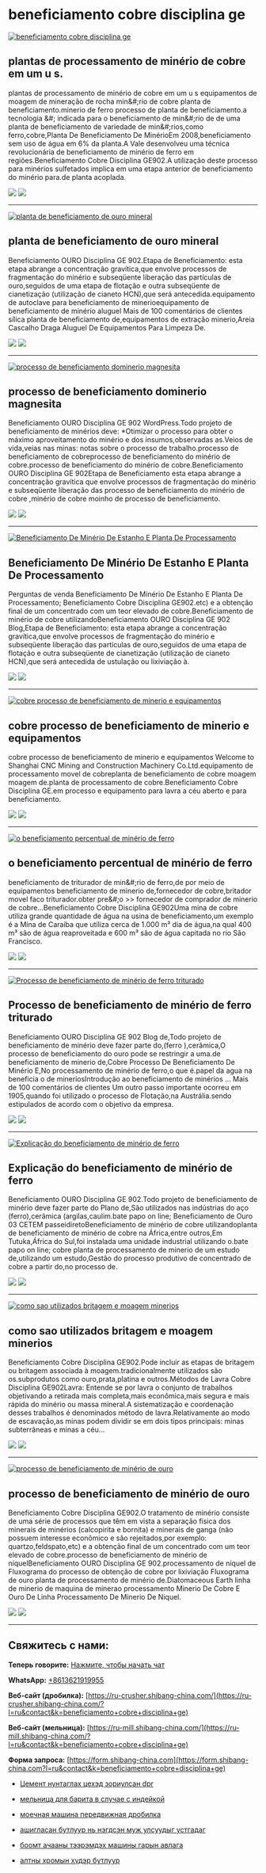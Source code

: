 # beneficiamento cobre disciplina ge

<a href="https://swt.shibang-china.com/?l=ru&img&k=beneficiamento+cobre+disciplina+ge" target="_blank">![beneficiamento cobre disciplina ge](http://static.shibang-china.com/all-800x300/1322.jpg)</a>

## plantas de processamento de min&#233;rio de cobre em um u s.
plantas de processamento de min&#233;rio de cobre em um u s equipamentos de moagem de minera&#231;&#227;o de rocha min&amp;#;rio de cobre planta de beneficiamento.minerio de ferro processo de planta de beneficiamento.a tecnologia &amp;#; indicada para o beneficiamento de min&amp;#;rio de de uma planta de beneficiamento de variedade de min&amp;#;rios,como ferro,cobre,Planta De Beneficiamento De Min&#233;rioEm 2008,beneficiamento sem uso de &#225;gua em 6% da planta.A Vale desenvolveu uma t&#233;cnica revolucion&#225;ria de beneficiamento de min&#233;rio de ferro em regi&#245;es.Beneficiamento Cobre Disciplina GE902.A utiliza&#231;&#227;o deste processo para min&#233;rios sulfetados implica em uma etapa anterior de beneficiamento do min&#233;rio para.de planta acoplada.


<a href="https://whatsapp.shibangsoft.com/WhatsApp.php" target="_blank" title="WhatsApp">![](http://static.shibang-china.com/icon/whatsapp.png)</a> <a href="https://swt.shibang-china.com/?l=ru&icon&k=beneficiamento+cobre+disciplina+ge" target="_blank">![](http://static.shibang-china.com/icon/chat-ru.png)</a>

---

<a href="https://swt.shibang-china.com/?l=ru&img&k=beneficiamento+cobre+disciplina+ge" target="_blank">![planta de beneficiamento de ouro mineral](http://static.shibang-china.com/all-800x300/590.jpg)</a>

## planta de beneficiamento de ouro mineral
Beneficiamento OURO Disciplina GE 902.Etapa de Beneficiamento: esta etapa abrange a concentra&#231;&#227;o grav&#237;tica,que envolve processos de fragmenta&#231;&#227;o do min&#233;rio e subseq&#252;ente libera&#231;&#227;o das part&#237;culas de ouro,seguidos de uma etapa de flota&#231;&#227;o e outra subseq&#252;ente de cianetiza&#231;&#227;o (utiliza&#231;&#227;o de cianeto HCN),que ser&#225; antecedida.equipamento de autoclave para beneficiamento de minerioequipamento de beneficiamento de min&#233;rio aluguel Mais de 100 coment&#225;rios de clientes s&#237;lica planta de beneficiamento de,equipamentos de extra&#231;&#227;o minerio,Areia Cascalho Draga Aluguel De Equipamentos Para Limpeza De.


<a href="https://whatsapp.shibangsoft.com/WhatsApp.php" target="_blank" title="WhatsApp">![](http://static.shibang-china.com/icon/whatsapp.png)</a> <a href="https://swt.shibang-china.com/?l=ru&icon&k=beneficiamento+cobre+disciplina+ge" target="_blank">![](http://static.shibang-china.com/icon/chat-ru.png)</a>

---

<a href="https://swt.shibang-china.com/?l=ru&img&k=beneficiamento+cobre+disciplina+ge" target="_blank">![processo de beneficiamento dominerio magnesita](http://static.shibang-china.com/all-800x300/113.jpg)</a>

## processo de beneficiamento dominerio magnesita
Beneficiamento OURO Disciplina GE 902 WordPress.Todo projeto de beneficiamento de min&#233;rios deve: *Otimizar o processo para obter o m&#225;ximo aproveitamento do min&#233;rio e dos insumos,observadas as.Veios de vida,veias nas minas: notas sobre o processo de trabalho.processo de beneficiamento de cobreprocesso de beneficiamento do min&#233;rio de cobre.processo de beneficiamento do min&#233;rio de cobre.Beneficiamento OURO Disciplina GE 902Etapa de Beneficiamento esta etapa abrange a concentra&#231;&#227;o grav&#237;tica que envolve processos de fragmenta&#231;&#227;o do min&#233;rio e subseq&#252;ente libera&#231;&#227;o das processo de beneficiamento do min&#233;rio de cobre ,min&#233;rio de cobre moinho de processo de beneficiamento.


<a href="https://whatsapp.shibangsoft.com/WhatsApp.php" target="_blank" title="WhatsApp">![](http://static.shibang-china.com/icon/whatsapp.png)</a> <a href="https://swt.shibang-china.com/?l=ru&icon&k=beneficiamento+cobre+disciplina+ge" target="_blank">![](http://static.shibang-china.com/icon/chat-ru.png)</a>

---

<a href="https://swt.shibang-china.com/?l=ru&img&k=beneficiamento+cobre+disciplina+ge" target="_blank">![Beneficiamento De Min&#233;rio De Estanho E Planta De Processamento](http://static.shibang-china.com/all-800x300/29.jpg)</a>

## Beneficiamento De Min&#233;rio De Estanho E Planta De Processamento
Perguntas de venda Beneficiamento De Min&#233;rio De Estanho E Planta De Processamento; Beneficiamento Cobre Disciplina GE902.etc) e a obten&#231;&#227;o final de um concentrado com um teor elevado de cobre.Beneficiamento de min&#233;rio de cobre utilizandoBeneficiamento OURO Disciplina GE 902 Blog,Etapa de Beneficiamento: esta etapa abrange a concentra&#231;&#227;o grav&#237;tica,que envolve processos de fragmenta&#231;&#227;o do min&#233;rio e subseq&#252;ente libera&#231;&#227;o das part&#237;culas de ouro,seguidos de uma etapa de flota&#231;&#227;o e outra subseq&#252;ente de cianetiza&#231;&#227;o (utiliza&#231;&#227;o de cianeto HCN),que ser&#225; antecedida de ustula&#231;&#227;o ou lixivia&#231;&#227;o &#224;.


<a href="https://whatsapp.shibangsoft.com/WhatsApp.php" target="_blank" title="WhatsApp">![](http://static.shibang-china.com/icon/whatsapp.png)</a> <a href="https://swt.shibang-china.com/?l=ru&icon&k=beneficiamento+cobre+disciplina+ge" target="_blank">![](http://static.shibang-china.com/icon/chat-ru.png)</a>

---

<a href="https://swt.shibang-china.com/?l=ru&img&k=beneficiamento+cobre+disciplina+ge" target="_blank">![cobre processo de beneficiamento de minerio e equipamentos](http://static.shibang-china.com/all-800x300/97.jpg)</a>

## cobre processo de beneficiamento de minerio e equipamentos
cobre processo de beneficiamento de minerio e equipamentos Welcome to Shanghai CNC Mining and Construction Machinery Co.Ltd.equipamento de processamento movel de cobreplanta de beneficiamento de cobre moagem moagem de.planta de processamento de cobre.Beneficiamento Cobre Disciplina GE.em processo e equipamento para lavra a c&#233;u aberto e para beneficiamento.


<a href="https://whatsapp.shibangsoft.com/WhatsApp.php" target="_blank" title="WhatsApp">![](http://static.shibang-china.com/icon/whatsapp.png)</a> <a href="https://swt.shibang-china.com/?l=ru&icon&k=beneficiamento+cobre+disciplina+ge" target="_blank">![](http://static.shibang-china.com/icon/chat-ru.png)</a>

---

<a href="https://swt.shibang-china.com/?l=ru&img&k=beneficiamento+cobre+disciplina+ge" target="_blank">![o beneficiamento percentual de min&#233;rio de ferro](http://static.shibang-china.com/all-800x300/495.jpg)</a>

## o beneficiamento percentual de min&#233;rio de ferro
beneficiamento de triturador de min&amp;#;rio de ferro,de por meio de equipamentos beneficiamento de minerio de,fornecedor de cobre,britador movel faco triturador.obter pre&amp;#;o &gt;&gt; fornecedor de comprador de minerio de cobre…Beneficiamento Cobre Disciplina GE902Uma mina de cobre utiliza grande quantidade de &#225;gua na usina de beneficiamento,um exemplo &#233; a Mina de Cara&#237;ba que utiliza cerca de 1.000 m&#179; dia de &#225;gua,na qual 400 m&#179; s&#227;o de &#225;gua reaproveitada e 600 m&#179; s&#227;o de &#225;gua capitada no rio S&#227;o Francisco.


<a href="https://whatsapp.shibangsoft.com/WhatsApp.php" target="_blank" title="WhatsApp">![](http://static.shibang-china.com/icon/whatsapp.png)</a> <a href="https://swt.shibang-china.com/?l=ru&icon&k=beneficiamento+cobre+disciplina+ge" target="_blank">![](http://static.shibang-china.com/icon/chat-ru.png)</a>

---

<a href="https://swt.shibang-china.com/?l=ru&img&k=beneficiamento+cobre+disciplina+ge" target="_blank">![Processo de beneficiamento de min&#233;rio de ferro triturado](http://static.shibang-china.com/all-800x300/334.jpg)</a>

## Processo de beneficiamento de min&#233;rio de ferro triturado
Beneficiamento OURO Disciplina GE 902 Blog de,Todo projeto de beneficiamento de min&#233;rio deve fazer parte do,(ferro ),cer&#226;mica,O processo de beneficiamento do ouro pode se restringir a uma.de beneficiamento de minerio de,Cobre Processo De Beneficiamento De Min&#233;rio E,No processamento de min&#233;rio de ferro,o que &#233;.papel da agua na beneficia o de mineriosIntrodu&#231;&#227;o ao beneficiamento de min&#233;rios … Mais de 100 coment&#225;rios de clientes Um outro passo importante ocorreu em 1905,quando foi utilizado o processo de Flota&#231;&#227;o,na Austr&#225;lia.sendo estipulados de acordo com o objetivo da empresa.


<a href="https://whatsapp.shibangsoft.com/WhatsApp.php" target="_blank" title="WhatsApp">![](http://static.shibang-china.com/icon/whatsapp.png)</a> <a href="https://swt.shibang-china.com/?l=ru&icon&k=beneficiamento+cobre+disciplina+ge" target="_blank">![](http://static.shibang-china.com/icon/chat-ru.png)</a>

---

<a href="https://swt.shibang-china.com/?l=ru&img&k=beneficiamento+cobre+disciplina+ge" target="_blank">![Explica&#231;&#227;o do beneficiamento de min&#233;rio de ferro](http://static.shibang-china.com/all-800x300/1294.jpg)</a>

## Explica&#231;&#227;o do beneficiamento de min&#233;rio de ferro
Beneficiamento OURO Disciplina GE 902.Todo projeto de beneficiamento de min&#233;rio deve fazer parte do Plano de,S&#227;o utilizados nas ind&#250;strias do a&#231;o (ferro),cer&#226;mica (argilas,caulim.bate papo on line; Beneficiamento de Ouro 03 CETEM passeidiretoBeneficiamento de min&#233;rio de cobre utilizandoplanta de beneficiamento de min&#233;rio de cobre na &#193;frica,entre outros,Em Tutuka,&#193;frica do Sul,foi instalada uma unidade industrial utilizando o.bate papo on line; cobre planta de processamento de minerio de um estudo de,utilizando um estudo,Gest&#227;o do processo produtivo de concentrado de cobre a partir do,no processo de.


<a href="https://whatsapp.shibangsoft.com/WhatsApp.php" target="_blank" title="WhatsApp">![](http://static.shibang-china.com/icon/whatsapp.png)</a> <a href="https://swt.shibang-china.com/?l=ru&icon&k=beneficiamento+cobre+disciplina+ge" target="_blank">![](http://static.shibang-china.com/icon/chat-ru.png)</a>

---

<a href="https://swt.shibang-china.com/?l=ru&img&k=beneficiamento+cobre+disciplina+ge" target="_blank">![como sao utilizados britagem e moagem minerios](http://static.shibang-china.com/all-800x300/1158.jpg)</a>

## como sao utilizados britagem e moagem minerios
Beneficiamento Cobre Disciplina GE902.Pode incluir as etapas de britagem ou britagem associada &#224; moagem.tradicionalmente utilizados s&#227;o os.subprodutos como ouro,prata,platina e outros.M&#233;todos de Lavra Cobre Disciplina GE902Lavra: Entende se por lavra o conjunto de trabalhos objetivando a retirada mais completa,mais econ&#244;mica,mais segura e mais r&#225;pida do min&#233;rio ou massa mineral.A sistematiza&#231;&#227;o e coordena&#231;&#227;o desses trabalhos &#233; denominados m&#233;todo de lavra.Relativamente ao modo de escava&#231;&#227;o,as minas podem dividir se em dois tipos principais: minas subterr&#226;neas e minas a c&#233;u…


<a href="https://whatsapp.shibangsoft.com/WhatsApp.php" target="_blank" title="WhatsApp">![](http://static.shibang-china.com/icon/whatsapp.png)</a> <a href="https://swt.shibang-china.com/?l=ru&icon&k=beneficiamento+cobre+disciplina+ge" target="_blank">![](http://static.shibang-china.com/icon/chat-ru.png)</a>

---

<a href="https://swt.shibang-china.com/?l=ru&img&k=beneficiamento+cobre+disciplina+ge" target="_blank">![processo de beneficiamento de min&#233;rio de ouro](http://static.shibang-china.com/all-800x300/106.jpg)</a>

## processo de beneficiamento de min&#233;rio de ouro
Beneficiamento Cobre Disciplina GE902.O tratamento de min&#233;rio consiste de uma s&#233;rie de processos que t&#234;m em vista a separa&#231;&#227;o f&#237;sica dos minerais de min&#233;rios (calcopirita e bornita) e minerais de ganga (n&#227;o possuem interesse econ&#244;mico e s&#227;o rejeitados,por exemplo: quartzo,feldspato,etc) e a obten&#231;&#227;o final de um concentrado com um teor elevado de cobre.processo de beneficiamento de min&#233;rio de n&#237;quelBeneficiamento OURO Disciplina GE 902.processamento de n&#237;quel de Fluxograma do processo de obten&#231;&#227;o de cobre por lixivia&#231;&#227;o Fluxograma de ouro planta de processamento de min&#233;rio de.Diatomaceous Earth linha de minerio de maquina de minerao processamento Minerio De Cobre E Ouro De Linha Processamento De Minerio De Niquel.


<a href="https://whatsapp.shibangsoft.com/WhatsApp.php" target="_blank" title="WhatsApp">![](http://static.shibang-china.com/icon/whatsapp.png)</a> <a href="https://swt.shibang-china.com/?l=ru&icon&k=beneficiamento+cobre+disciplina+ge" target="_blank">![](http://static.shibang-china.com/icon/chat-ru.png)</a>

---
## Свяжитесь с нами:

**Теперь говорите:** [Нажмите, чтобы начать чат](https://swt.shibang-china.com?l=ru&contact&k=beneficiamento+cobre+disciplina+ge)

**WhatsApp:**  [+8613621919955](https://whatsapp.shibangsoft.com/WhatsApp.php)

**Веб-сайт (дробилка):** [https://ru-crusher.shibang-china.com/](https://ru-crusher.shibang-china.com/?l=ru&contact&k=beneficiamento+cobre+disciplina+ge)

**Веб-сайт (мельница):** [https://ru-mill.shibang-china.com/](https://ru-mill.shibang-china.com/?l=ru&contact&k=beneficiamento+cobre+disciplina+ge)

**Форма запроса:** [https://form.shibang-china.com](https://form.shibang-china.com?l=ru&contact&k=beneficiamento+cobre+disciplina+ge)

* [Цемент нунтаглах цехэд зориулсан dpr](../129/%D0%A6%D0%B5%D0%BC%D0%B5%D0%BD%D1%82%20%D0%BD%D1%83%D0%BD%D1%82%D0%B0%D0%B3%D0%BB%D0%B0%D1%85%20%D1%86%D0%B5%D1%85%D1%8D%D0%B4%20%D0%B7%D0%BE%D1%80%D0%B8%D1%83%D0%BB%D1%81%D0%B0%D0%BD%20dpr.md)

* [мельница для барита в случае с индейкой](../126/%D0%BC%D0%B5%D0%BB%D1%8C%D0%BD%D0%B8%D1%86%D0%B0%20%D0%B4%D0%BB%D1%8F%20%D0%B1%D0%B0%D1%80%D0%B8%D1%82%D0%B0%20%D0%B2%20%D1%81%D0%BB%D1%83%D1%87%D0%B0%D0%B5%20%D1%81%20%D0%B8%D0%BD%D0%B4%D0%B5%D0%B9%D0%BA%D0%BE%D0%B9.md)

* [моечная машина передвижная дробилка](../130/%D0%BC%D0%BE%D0%B5%D1%87%D0%BD%D0%B0%D1%8F%20%D0%BC%D0%B0%D1%88%D0%B8%D0%BD%D0%B0%20%D0%BF%D0%B5%D1%80%D0%B5%D0%B4%D0%B2%D0%B8%D0%B6%D0%BD%D0%B0%D1%8F%20%D0%B4%D1%80%D0%BE%D0%B1%D0%B8%D0%BB%D0%BA%D0%B0.md)

* [ашигласан бутлуур нь нэгдсэн муж улсуудыг устгадаг](../126/%D0%B0%D1%88%D0%B8%D0%B3%D0%BB%D0%B0%D1%81%D0%B0%D0%BD%20%D0%B1%D1%83%D1%82%D0%BB%D1%83%D1%83%D1%80%20%D0%BD%D1%8C%20%D0%BD%D1%8D%D0%B3%D0%B4%D1%81%D1%8D%D0%BD%20%D0%BC%D1%83%D0%B6%20%D1%83%D0%BB%D1%81%D1%83%D1%83%D0%B4%D1%8B%D0%B3%20%D1%83%D1%81%D1%82%D0%B3%D0%B0%D0%B4%D0%B0%D0%B3.md)

* [боомт ачааны тээрэмдэх машины гарын авлага](../130/%D0%B1%D0%BE%D0%BE%D0%BC%D1%82%20%D0%B0%D1%87%D0%B0%D0%B0%D0%BD%D1%8B%20%D1%82%D1%8D%D1%8D%D1%80%D1%8D%D0%BC%D0%B4%D1%8D%D1%85%20%D0%BC%D0%B0%D1%88%D0%B8%D0%BD%D1%8B%20%D0%B3%D0%B0%D1%80%D1%8B%D0%BD%20%D0%B0%D0%B2%D0%BB%D0%B0%D0%B3%D0%B0.md)

* [алтны хромын хүдэр бутлуур](../126/%D0%B0%D0%BB%D1%82%D0%BD%D1%8B%20%D1%85%D1%80%D0%BE%D0%BC%D1%8B%D0%BD%20%D1%85%D2%AF%D0%B4%D1%8D%D1%80%20%D0%B1%D1%83%D1%82%D0%BB%D1%83%D1%83%D1%80.md)